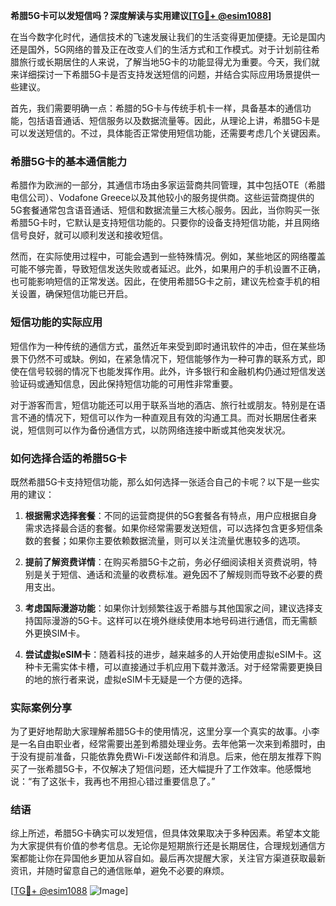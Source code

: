 **希腊5G卡可以发短信吗？深度解读与实用建议[[TG💪+ @esim1088](https://t.me/s/esim1088)]**

在当今数字化时代，通信技术的飞速发展让我们的生活变得更加便捷。无论是国内还是国外，5G网络的普及正在改变人们的生活方式和工作模式。对于计划前往希腊旅行或长期居住的人来说，了解当地5G卡的功能显得尤为重要。今天，我们就来详细探讨一下希腊5G卡是否支持发送短信的问题，并结合实际应用场景提供一些建议。

首先，我们需要明确一点：希腊的5G卡与传统手机卡一样，具备基本的通信功能，包括语音通话、短信服务以及数据流量等。因此，从理论上讲，希腊5G卡是可以发送短信的。不过，具体能否正常使用短信功能，还需要考虑几个关键因素。

### 希腊5G卡的基本通信能力

希腊作为欧洲的一部分，其通信市场由多家运营商共同管理，其中包括OTE（希腊电信公司）、Vodafone Greece以及其他较小的服务提供商。这些运营商提供的5G套餐通常包含语音通话、短信和数据流量三大核心服务。因此，当你购买一张希腊5G卡时，它默认是支持短信功能的。只要你的设备支持短信功能，并且网络信号良好，就可以顺利发送和接收短信。

然而，在实际使用过程中，可能会遇到一些特殊情况。例如，某些地区的网络覆盖可能不够完善，导致短信发送失败或者延迟。此外，如果用户的手机设置不正确，也可能影响短信的正常发送。因此，在使用希腊5G卡之前，建议先检查手机的相关设置，确保短信功能已开启。

### 短信功能的实际应用

短信作为一种传统的通信方式，虽然近年来受到即时通讯软件的冲击，但在某些场景下仍然不可或缺。例如，在紧急情况下，短信能够作为一种可靠的联系方式，即使在信号较弱的情况下也能发挥作用。此外，许多银行和金融机构仍通过短信发送验证码或通知信息，因此保持短信功能的可用性非常重要。

对于游客而言，短信功能还可以用于联系当地的酒店、旅行社或朋友。特别是在语言不通的情况下，短信可以作为一种直观且有效的沟通工具。而对长期居住者来说，短信则可以作为备份通信方式，以防网络连接中断或其他突发状况。

### 如何选择合适的希腊5G卡

既然希腊5G卡支持短信功能，那么如何选择一张适合自己的卡呢？以下是一些实用的建议：

1. **根据需求选择套餐**：不同的运营商提供的5G套餐各有特点，用户应根据自身需求选择最合适的套餐。如果你经常需要发送短信，可以选择包含更多短信条数的套餐；如果你主要依赖数据流量，则可以关注流量优惠较多的选项。

2. **提前了解资费详情**：在购买希腊5G卡之前，务必仔细阅读相关资费说明，特别是关于短信、通话和流量的收费标准。避免因不了解规则而导致不必要的费用支出。

3. **考虑国际漫游功能**：如果你计划频繁往返于希腊与其他国家之间，建议选择支持国际漫游的5G卡。这样可以在境外继续使用本地号码进行通信，而无需额外更换SIM卡。

4. **尝试虚拟eSIM卡**：随着科技的进步，越来越多的人开始使用虚拟eSIM卡。这种卡无需实体卡槽，可以直接通过手机应用下载并激活。对于经常需要更换目的地的旅行者来说，虚拟eSIM卡无疑是一个方便的选择。

### 实际案例分享

为了更好地帮助大家理解希腊5G卡的使用情况，这里分享一个真实的故事。小李是一名自由职业者，经常需要出差到希腊处理业务。去年他第一次来到希腊时，由于没有提前准备，只能依靠免费Wi-Fi发送邮件和消息。后来，他在朋友推荐下购买了一张希腊5G卡，不仅解决了短信问题，还大幅提升了工作效率。他感慨地说：“有了这张卡，我再也不用担心错过重要信息了。”

### 结语

综上所述，希腊5G卡确实可以发短信，但具体效果取决于多种因素。希望本文能为大家提供有价值的参考信息。无论你是短期旅行还是长期居住，合理规划通信方案都能让你在异国他乡更加从容自如。最后再次提醒大家，关注官方渠道获取最新资讯，并随时留意自己的通信账单，避免不必要的麻烦。

[[TG💪+ @esim1088](https://t.me/s/esim1088) ![Image](https://i.postimg.cc/4NQfJmqS/Snipaste-2025-05-13-00-14-12.png)]
